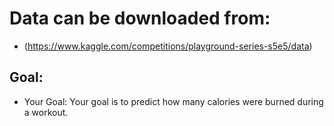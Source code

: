 # Data can be downloaded from: 
- (https://www.kaggle.com/competitions/playground-series-s5e5/data)

## Goal:
- Your Goal: Your goal is to predict how many calories were burned during a workout.
